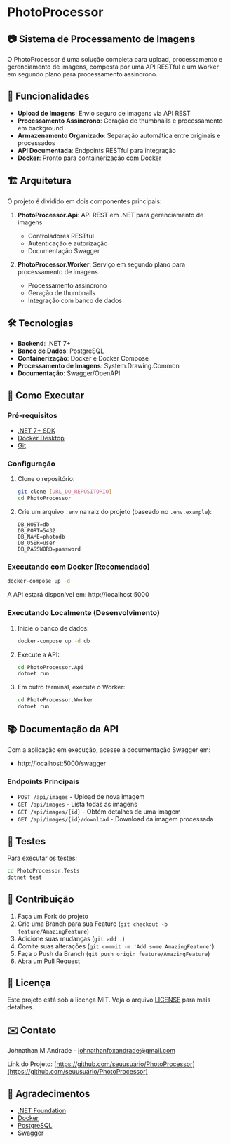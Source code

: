 # PhotoProcessor

## 📷 Sistema de Processamento de Imagens

O PhotoProcessor é uma solução completa para upload, processamento e gerenciamento de imagens, composta por uma API RESTful e um Worker em segundo plano para processamento assíncrono.

## 🚀 Funcionalidades

- **Upload de Imagens**: Envio seguro de imagens via API REST
- **Processamento Assíncrono**: Geração de thumbnails e processamento em background
- **Armazenamento Organizado**: Separação automática entre originais e processados
- **API Documentada**: Endpoints RESTful para integração
- **Docker**: Pronto para containerização com Docker

## 🏗️ Arquitetura

O projeto é dividido em dois componentes principais:

1. **PhotoProcessor.Api**: API REST em .NET para gerenciamento de imagens
   - Controladores RESTful
   - Autenticação e autorização
   - Documentação Swagger

2. **PhotoProcessor.Worker**: Serviço em segundo plano para processamento de imagens
   - Processamento assíncrono
   - Geração de thumbnails
   - Integração com banco de dados

## 🛠️ Tecnologias

- **Backend**: .NET 7+
- **Banco de Dados**: PostgreSQL
- **Containerização**: Docker e Docker Compose
- **Processamento de Imagens**: System.Drawing.Common
- **Documentação**: Swagger/OpenAPI

## 🚀 Como Executar

### Pré-requisitos

- [.NET 7+ SDK](https://dotnet.microsoft.com/download)
- [Docker Desktop](https://www.docker.com/products/docker-desktop/)
- [Git](https://git-scm.com/)

### Configuração

1. Clone o repositório:
   ```bash
   git clone [URL_DO_REPOSITORIO]
   cd PhotoProcessor
   ```

2. Crie um arquivo `.env` na raiz do projeto (baseado no `.env.example`):
   ```env
   DB_HOST=db
   DB_PORT=5432
   DB_NAME=photodb
   DB_USER=user
   DB_PASSWORD=password
   ```

### Executando com Docker (Recomendado)

```bash
docker-compose up -d
```

A API estará disponível em: http://localhost:5000

### Executando Localmente (Desenvolvimento)

1. Inicie o banco de dados:
   ```bash
   docker-compose up -d db
   ```

2. Execute a API:
   ```bash
   cd PhotoProcessor.Api
   dotnet run
   ```

3. Em outro terminal, execute o Worker:
   ```bash
   cd PhotoProcessor.Worker
   dotnet run
   ```

## 📚 Documentação da API

Com a aplicação em execução, acesse a documentação Swagger em:
- http://localhost:5000/swagger

### Endpoints Principais

- `POST /api/images` - Upload de nova imagem
- `GET /api/images` - Lista todas as imagens
- `GET /api/images/{id}` - Obtém detalhes de uma imagem
- `GET /api/images/{id}/download` - Download da imagem processada

## 🧪 Testes

Para executar os testes:

```bash
cd PhotoProcessor.Tests
dotnet test
```

## 🤝 Contribuição

1. Faça um Fork do projeto
2. Crie uma Branch para sua Feature (`git checkout -b feature/AmazingFeature`)
3. Adicione suas mudanças (`git add .`)
4. Comite suas alterações (`git commit -m 'Add some AmazingFeature'`)
5. Faça o Push da Branch (`git push origin feature/AmazingFeature`)
6. Abra um Pull Request

## 📄 Licença

Este projeto está sob a licença MIT. Veja o arquivo [LICENSE](LICENSE) para mais detalhes.

## ✉️ Contato

Johnathan M.Andrade - johnathanfoxandrade@gmail.com

Link do Projeto: [https://github.com/seuusuário/PhotoProcessor](https://github.com/seuusuário/PhotoProcessor)

## 🙏 Agradecimentos

- [.NET Foundation](https://dotnetfoundation.org/)
- [Docker](https://www.docker.com/)
- [PostgreSQL](https://www.postgresql.org/)
- [Swagger](https://swagger.io/)
